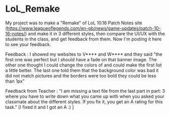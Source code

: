 # LoL_Remake
My project was to make a "Remake" of LoL 10.16 Patch Notes site (https://www.leagueoflegends.com/en-gb/news/game-updates/patch-10-16-notes/) and make it in 3 different styles, then compare the UI/UX with the students in the class, and get feedback from them. Now I'm posting it here to see your feedback.  

Feedback : I showed my websites to V**** and W**** and they said "the first one was perfect but I should have a fade on that banner image. The other one thought I could change the colors of  and could make the first list a little better. The last one told them that the background color was bad it did not match pictures and the borders were too bold they could be less than 1px" 

Feedback from Teacher : "I am missing a text file from the last part in part: 3 where you have to write down what you came up with when you asked your classmate about the different styles. If you fix it, you get an A rating for this task." [I fixed it and I got an A :) ]
